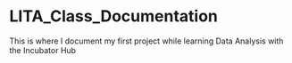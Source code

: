 # LITA_Class_Documentation
This is where I document my first project while learning Data Analysis with the Incubator Hub
